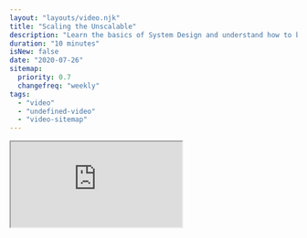 ```yaml
---
layout: "layouts/video.njk"
title: "Scaling the Unscalable"
description: "Learn the basics of System Design and understand how to build a scalable application."
duration: "10 minutes"
isNew: false
date: "2020-07-26"
sitemap:
  priority: 0.7
  changefreq: "weekly"
tags:
  - "video"
  - "undefined-video"
  - "video-sitemap"
---
```


<iframe class="w-full aspect-video mb-5" src="https://www.youtube.com/embed/a2rcgzludDU" title="Scaling the Unscalable"></iframe>
